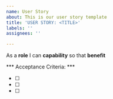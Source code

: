 ```yaml
---
name: User Story
about: This is our user story template
title: 'USER STORY: <TITLE>'
labels: ''
assignees: ''

---
```


As a **role** I can **capability** so that **benefit**


*** Acceptance Criteria: ***

- [ ] 
- [ ] 
- [ ]
